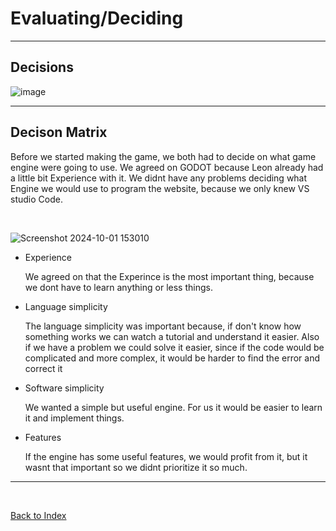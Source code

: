 # Evaluating/Deciding

<hr>

## Decisions 

![image](https://github.com/Fabiano2007/TicTacToe-Project/assets/142780434/fcbabdcf-f23a-43a4-bea3-9a9aaba31b0d)

<hr>

## Decison Matrix 

Before we started making the game, we both had to decide on what game engine were going to use. We agreed on GODOT because Leon already had a little bit Experience with it. We didnt have any problems deciding what Engine we would use to program the website, because we only knew VS studio Code.

<br>

![Screenshot 2024-10-01 153010](https://github.com/user-attachments/assets/06088f5c-2d4e-4ff9-9e17-6284ec8c3fdb)


<ul>
<li>Experience</li>
<p>We agreed on that the Experince is the most important thing, because we dont have to learn anything or less things. </p>
  
<li>Language simplicity</li>
<p>The language simplicity was important because, if don't know how something works we can watch a tutorial and understand it easier. Also if we have a problem we could solve it easier, since if the code would be complicated and more complex, it would be harder to find the error and correct it</p>

<li>Software simplicity</li>
<p> We wanted a simple but useful engine. For us it would be easier to learn it and implement things.</p>

<li>Features</li>
<p>If the engine has some useful features, we would profit from it, but it wasnt that important so we didnt prioritize it so much.</p></p>

</ul>



  
<hr>

<br>

[Back to Index](README.md)

